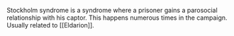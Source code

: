 Stockholm syndrome is a syndrome where a prisoner gains a parosocial relationship with his captor. This happens numerous times in the campaign. Usually related to [[Eldarion]].
